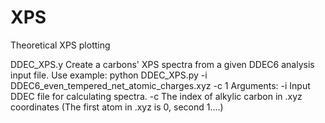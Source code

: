 # XPS
Theoretical XPS plotting

DDEC_XPS.y
Create a carbons' XPS spectra from a given DDEC6 analysis input file.
Use example:
python DDEC_XPS.py -i DDEC6_even_tempered_net_atomic_charges.xyz -c 1
Arguments:
-i Input DDEC file for calculating spectra.
-c The index of alkylic carbon in .xyz coordinates (The first atom in .xyz is 0, second 1....)
